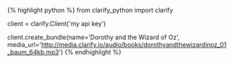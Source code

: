 {% highlight python %}
from clarify_python import clarify

client = clarify.Client('my api key')

client.create_bundle(name='Dorothy and the Wizard of Oz',
        media_url='http://media.clarify.io/audio/books/dorothyandthewizardinoz_01_baum_64kb.mp3')
{% endhighlight %}